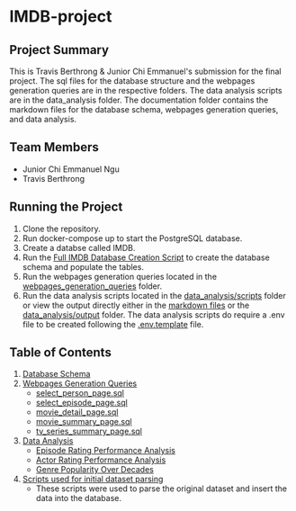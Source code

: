 # IMDB-project

## Project Summary
This is Travis Berthrong & Junior Chi Emmanuel's submission for the final project. The sql files for the database structure and the webpages generation queries are in the respective folders. The data analysis scripts are in the data_analysis folder. The documentation folder contains the markdown files for the database schema, webpages generation queries, and data analysis.

## Team Members
- Junior Chi Emmanuel Ngu
- Travis Berthrong

## Running the Project
1. Clone the repository.
2. Run docker-compose up to start the PostgreSQL database.
3. Create a databse called IMDB.
4. Run the [Full IMDB Database Creation Script](./schema/Full%20IMDB%20database%20backup.zip) to create the database schema and populate the tables.
5. Run the webpages generation queries located in the [webpages_generation_queries](./webpages_generation_queries) folder.
6. Run the data analysis scripts located in the [data_analysis/scripts](./data_analysis/scripts) folder or view the output directly either in the [markdown files](./documentation/data_analysis.md) or the [data_analysis/output](./data_analysis/output) folder. The data analysis scripts do require a .env file to be created following the [.env.template](./.env.template) file.
 
## Table of Contents

1. [Database Schema](documentation/database_schema.md)
2. [Webpages Generation Queries](documentation/webpages_generation_queries.md)
   - [select_person_page.sql](webpages_generation_queries/select_person_page.sql)
   - [select_episode_page.sql](webpages_generation_queries/select_episode_page.sql)
   - [movie_detail_page.sql](webpages_generation_queries/movie_detail_page.sql)
   - [movie_summary_page.sql](webpages_generation_queries/movie_summary_page.sql)
   - [tv_series_summary_page.sql](webpages_generation_queries/tv_series_summary_page.sql)
3. [Data Analysis](documentation/data_analysis.md)
   - [Episode Rating Performance Analysis](data_analysis/scripts/episode_rating_performance.py)
   - [Actor Rating Performance Analysis](data_analysis/scripts/actor_rating_performance.py)
   - [Genre Popularity Over Decades](data_analysis/scripts/most_popular_genre_overtime.py)
4. [Scripts used for initial dataset parsing](./data_insertion_scripts/)
   - These scripts were used to parse the original dataset and insert the data into the database.


